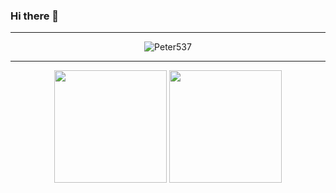 ### Hi there 👋

<!--
Here are some ideas to get you started:

- 🔭 I’m currently working on ...
- 🌱 I’m currently learning ...
- 👯 I’m looking to collaborate on ...
- 🤔 I’m looking for help with ...
- 💬 Ask me about ...
- 📫 How to reach me: ...
- 😄 Pronouns: ...
- ⚡ Fun fact: ...
-->

___

<div align="center">
  <img src="https://komarev.com/ghpvc/?username=Peter537&label=Profile%20views&color=0e75b6&style=flat" alt="Peter537"/> 
</div>

___

<div align="center">
  <img height="180em" src="https://github-readme-stats.vercel.app/api?username=Peter537&show_icons=true&theme=dark&include_all_commits=true&count_private=true"/>
  <img height="180em" src="https://github-readme-stats.vercel.app/api/top-langs?username=Peter537&show_icons=true&theme=dark"
</div>
